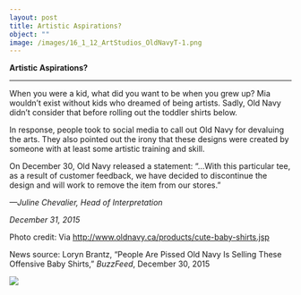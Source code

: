 ```yaml
---
layout: post
title: Artistic Aspirations?
object: ""
image: /images/16_1_12_ArtStudios_OldNavyT-1.png
---
```

**Artistic Aspirations?**

****

When you were a kid, what did you want to be when you grew up? Mia wouldn’t exist without kids who dreamed of being artists. Sadly, Old Navy didn’t consider that before rolling out the toddler shirts below. 

In response, people took to social media to call out Old Navy for devaluing the arts. They also pointed out the irony that these designs were created by someone with at least some artistic training and skill.

On December 30, Old Navy released a statement: “…With this particular tee, as a result of customer feedback, we have decided to discontinue the design and will work to remove the item from our stores.”

*—Juline Chevalier, Head of Interpretation*

*December 31, 2015*

Photo credit: Via http://www.oldnavy.ca/products/cute-baby-shirts.jsp

News source: Loryn Brantz, “People Are Pissed Old Navy Is Selling These Offensive Baby Shirts,” *BuzzFeed*, December 30, 2015

![]({{siteurl.base}}/images/16_1_12_ArtStudios_OldNavyT-1.png)
